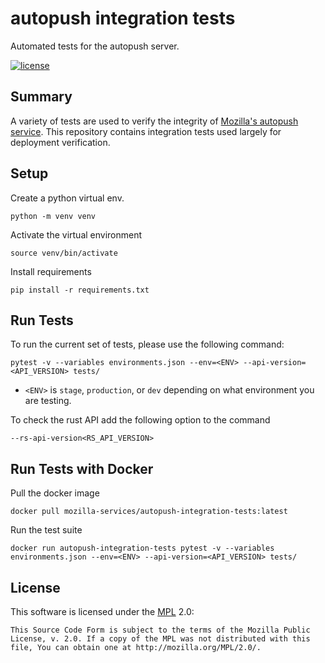 autopush integration tests
============================

Automated tests for the autopush server.

[![license](https://img.shields.io/badge/license-MPL%202.0-blue.svg)](https://github.com/mozilla-services/autopush-integration-tests/tree/master#license)


Summary
---------

A variety of tests are used to verify the integrity of [Mozilla's autopush service](https://autopush.readthedocs.io/).
This repository contains integration tests used largely for deployment verification.

Setup
---------

Create a python virtual env.

`python -m venv venv`

Activate the virtual environment

`source venv/bin/activate`

Install requirements

`pip install -r requirements.txt`


Run Tests
---------

To run the current set of tests, please use the following command:

`pytest -v --variables environments.json --env=<ENV> --api-version=<API_VERSION> tests/`

* `<ENV>` is `stage`, `production`, or `dev` depending on what
environment you are testing.

To check the rust API add the following option to the command

`--rs-api-version<RS_API_VERSION>`

Run Tests with Docker
---------------------

Pull the docker image

`docker pull mozilla-services/autopush-integration-tests:latest`

Run the test suite

`docker run autopush-integration-tests pytest -v --variables environments.json --env=<ENV> --api-version=<API_VERSION> tests/`

License
-------
This software is licensed under the [MPL] 2.0:

    This Source Code Form is subject to the terms of the Mozilla Public
    License, v. 2.0. If a copy of the MPL was not distributed with this
    file, You can obtain one at http://mozilla.org/MPL/2.0/.

[MPL]: http://www.mozilla.org/MPL/2.0/